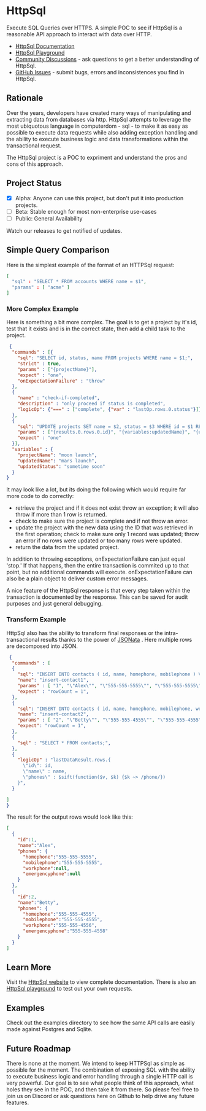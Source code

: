 # HttpSql

Execute SQL Queries over HTTPS.  A simple POC to see if HttpSql is a reasonable API approach to interact with data over HTTP.

- [HttpSql Documentation](http://www.httpsql.com)
- [HttpSql Playground](http://www.httpsql.com/docs/httpsql-playground)
- [Community Discussions](https://github.com/ApiTheory/httpsql/discussions) - ask questions to get a better understanding of HttpSql.
- [GitHub Issues](https://github.com/ApiTheory/httpsql/issues) - submit bugs, errors and inconsistences you find in HttpSql.

## Rationale

Over the years, developers have created many ways of manipulating and extracting data from databases via http.  HttpSql attempts to leverage the most ubiquotous language in computerdom - sql - to make it as easy as possible to execute data requests while also adding exception handling and the ability to execute business
logic and data transformations within the transactional request.

The HttpSql project is a POC to expriment and understand the pros and cons of this approach.

## Project Status

- [x] Alpha: Anyone can use this project, but don't put it into production projects.
- [ ] Beta: Stable enough for most non-enterprise use-cases
- [ ] Public: General Availability

Watch our releases to get notified of updates.

## Simple Query Comparison

Here is the simplest example of the format of an HTTPSql request:

``` JSON
[
  "sql" : "SELECT * FROM accounts WHERE name = $1",
  "params" : [ "acme" ]
]
```

### More Complex Example

Here is something a bit more complex. The goal is to get a project by it's id, test that it exists and is in the correct state, then add a child task to the project.  

``` JSON
 { 
  "commands" : [{ 
    "sql": "SELECT id, status, name FROM projects WHERE name = $1;",
    "strict" : true,
    "params" : ["{projectName}"],
    "expect" : "one",
    "onExpectationFailure" : "throw"
  },
  {
    "name" : "check-if-completed",
    "description" : "only proceed if status is completed",
    "logicOp": {"===" : ["complete", {"var" : "lastOp.rows.0.status"}]}
  },
  {
    "sql": "UPDATE projects SET name = $2, status = $3 WHERE id = $1 RETURNING *;",
    "params" : ["{results.0.rows.0.id}", "{variables:updatedName}", "{updatedStatus}"],
    "expect" : "one"
  }],
  "variables" : {
    "projectName": "moon launch", 
    "updatedName": "mars launch", 
    "updatedStatus": "sometime soon" 
  }
}
```

It may look like a lot, but its doing the following which would require far more code to do correctly:

- retrieve the project and if it does not exist throw an exception; it will also throw if more than 1 row is returned.
- check to make sure the project is complete and if not throw an error.
- update the project with the new data using the ID that was retrieved in the first operation; check to make sure only 1 record was updated; throw an error if no rows were updated or too many rows were updated.
- return the data from the updated project.

In addition to throwing exceptions, onExpectationFailure can just equal 'stop.'  If that happens, then the entire transaction is commited up to that point, but no additional commands will execute.  onExpectationFailure can also be a plain object to deliver custom error messages.

A nice feature of the HttpSql response is that every step taken within the transaction is documented by the response.  This can be saved for audit purposes and just general debugging.

### Transform Example

HttpSql also has the ability to transform final responses or the intra-transactional results thanks to the power of [JSONata](http://www.jsonata.org) .  Here multiple rows are decomposed into JSON.  

``` JSON
 { 
  "commands" : [
  { 
    "sql": "INSERT INTO contacts ( id, name, homephone, mobilephone ) VALUES ( ?, ?, ?, ? ) RETURNING *;",
    "name": "insert-contact1",
    "params" : [ "1", "\"Alex\"", "\"555-555-5555\"", "\"555-555-5555\"" ],
    "expect" : "rowCount = 1",
  },
  { 
    "sql": "INSERT INTO contacts ( id, name, homephone, mobilephone, workphone, emergencyphone ) VALUES ( ?, ?, ?, ?, ?, ? ) RETURNING *;",
    "name": "insert-contact2",
    "params" : [ "2", "\"Betty\"", "\"555-555-4555\"", "\"555-555-4555\"", "\"555-555-4556\"", "\"555-555-4558\"" ],
    "expect": "rowCount = 1",
  },
  { 
    "sql" : "SELECT * FROM contacts;",
  },
  {
    "logicOp" : "lastDataResult.rows.{ 
      \"id\": id,
      \"name\" : name,
      \"phones\" : $sift(function($v, $k) {$k ~> /phone/})
    }",
  }

]
}
```

The result for the output rows would look like this:

```JSON
[
  {
    "id":1,
    "name":"Alex",
    "phones": {
      "homephone":"555-555-5555",
      "mobilephone":"555-555-5555",
      "workphone":null,
      "emergencyphone":null
    }
  },
  {
    "id":2,
    "name":"Betty",
    "phones": {
      "homephone":"555-555-4555",
      "mobilephone":"555-555-4555",
      "workphone":"555-555-4556",
      "emergencyphone":"555-555-4558"
    }
  }
]
```

## Learn More

Visit the [HttpSql website](http://www.httpsql.com) to view complete documentation.  There is also an [HttpSql playground](https://www.httpsql/htpsql-playground) to test out your own requests.

## Examples

Check out the examples directory to see how the same API calls are easily made against Postgres and Sqlite.

## Future Roadmap

There is none at the moment.  We intend to keep HTTPSql as simple as possible for the moment.  The combination of exposing SQL with the ability to execute business logic and error handling through a single HTTP call is very powerful.  Our goal is to see what people think of this approach, what holes they see in the POC, and then take it from there.  So please feel free to join us on Discord or ask questions here on Github to help drive any future features.
